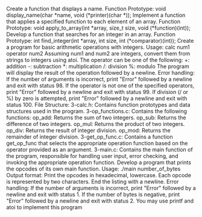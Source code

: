 Create a function that displays a name.
Function Prototype: void display_name(char *name, void (*printer)(char *));
Implement a function that applies a specified function to each element of an array.
Function Prototype: void apply_to_array(int *array, size_t size, void (*function)(int));
Develop a function that searches for an integer in an array.
Function Prototype: int find_integer(int *array, int size, int (*comparator)(int));
Create a program for basic arithmetic operations with integers.
Usage: calc num1 operator num2
Assuming num1 and num2 are integers, convert them from strings to integers using atoi.
The operator can be one of the following:
+: addition
-: subtraction
*: multiplication
/: division
%: modulo
The program will display the result of the operation followed by a newline.
Error handling:
If the number of arguments is incorrect, print "Error" followed by a newline and exit with status 98.
If the operator is not one of the specified operators, print "Error" followed by a newline and exit with status 99.
If division (/ or %) by zero is attempted, print "Error" followed by a newline and exit with status 100.
File Structure:
3-calc.h: Contains function prototypes and data structures used in the program.
3-op_functions.c: Contains the following functions:
op_add: Returns the sum of two integers.
op_sub: Returns the difference of two integers.
op_mul: Returns the product of two integers.
op_div: Returns the result of integer division.
op_mod: Returns the remainder of integer division.
3-get_op_func.c: Contains a function get_op_func that selects the appropriate operation function based on the operator provided as an argument.
3-main.c: Contains the main function of the program, responsible for handling user input, error checking, and invoking the appropriate operation function.
Develop a program that prints the opcodes of its own main function.
Usage: ./main number_of_bytes
Output format:
Print the opcodes in hexadecimal, lowercase.
Each opcode is represented by two characters.
End the listing with a newline.
Error handling:
If the number of arguments is incorrect, print "Error" followed by a newline and exit with status 1.
If the number of bytes is negative, print "Error" followed by a newline and exit with status 2.
You may use printf and atoi to implement this program
